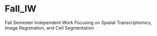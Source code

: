 # Fall_IW
Fall Semester Independent Work Focusing on Spatial Transcriptomics, Image Registration, and Cell Segmentation

